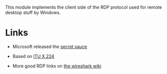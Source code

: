 This module implements the client side of the RDP protocol used for remote
desktop stuff by Windows.

Links
=====

* Microsoft released the [secret
sauce](http://download.microsoft.com/download/9/5/e/95ef66af-9026-4bb0-a41d-a4f81802d92c/[MS-RDPBCGR].pdf)
* Based on [ITU X.224](http://www.itu.int/rec/T-REC-X.224-199511-I/en)

* More good RDP links on [the wireshark wiki](http://wiki.wireshark.org/RDP)
